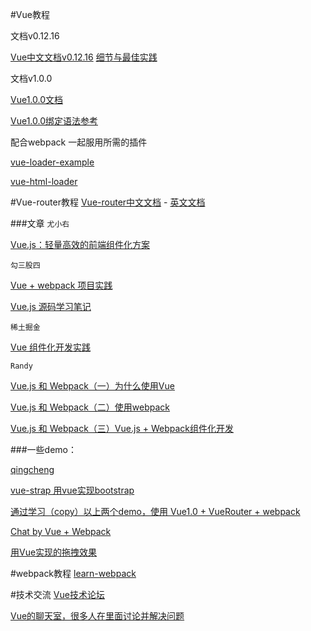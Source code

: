 #Vue教程

文档v0.12.16

[Vue中文文档v0.12.16](http://cn.vuejs.org/)
[细节与最佳实践](http://vuejs.org/guide/best-practices.html)

文档v1.0.0

[Vue1.0.0文档](http://rc.vuejs.org/)

[Vue1.0.0绑定语法参考](https://github.com/yyx990803/vue/wiki/1.0.0-binding-syntax-reference#style-and-class-enhancements)

配合webpack 一起服用所需的插件

[vue-loader-example](https://github.com/vuejs/vue-loader-example)

[vue-html-loader](https://github.com/vuejs/vue-html-loader)

#Vue-router教程
[Vue-router中文文档](http://vuejs.github.io/vue-router/zh-cn/index.html) - [英文文档](http://vuejs.github.io/vue-router/en/index.html)

###文章
`尤小右`

[Vue.js：轻量高效的前端组件化方案](http://www.csdn.net/article/1970-01-01/2825439)

`勾三股四`

[Vue + webpack 项目实践](http://jiongks.name/blog/just-vue/)

[Vue.js 源码学习笔记](http://jiongks.name/blog/vue-code-review/)

`稀土掘金`

[Vue 组件化开发实践](http://ftandy.github.io/2015/09/05/vue/)

`Randy`

[Vue.js 和 Webpack（一）为什么使用Vue](http://djyde.github.io/2015/08/29/vuejs-and-webpack-1.html)

[Vue.js 和 Webpack（二）使用webpack](http://djyde.github.io/2015/08/30/vuejs-and-webpack-2.html)

[Vue.js 和 Webpack（三）Vue.js + Webpack组件化开发](http://djyde.github.io/2015/08/31/vuejs-and-webpack-3.html)

###一些demo：

[qingcheng](https://github.com/zerqu/qingcheng)

[vue-strap 用vue实现bootstrap](https://github.com/yuche/vue-strap)

[通过学习（copy）以上两个demo，使用 Vue1.0 + VueRouter + webpack](https://github.com/vingojw/vue-vueRoute-webpack)

[Chat by Vue + Webpack](https://github.com/Coffcer/vue-chat)

[用Vue实现的拖拽效果](http://jsfiddle.net/lain8dono/mrnyf79e/)

#webpack教程
[learn-webpack](http://vingojw.github.io/2015/08/19/learn-webpack/)

#技术交流
[Vue技术论坛](http://forum.vuejs.org/)

[Vue的聊天室，很多人在里面讨论并解决问题](https://gitter.im/vuejs/vue)


